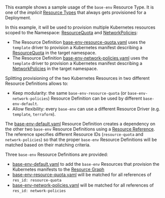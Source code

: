 This example shows a sample usage of the `base-env` Resource Type. It is one of the _implicit_ [Resource Types](https://developer.humanitec.com/platform-orchestrator/reference/resource-types/) that always gets provisioned for a Deployment.

In this example, it will be used to provision multiple Kubernetes resources scoped to the Namespace: [ResourceQuota](https://kubernetes.io/docs/concepts/policy/resource-quotas/) and [NetworkPolicies](https://kubernetes.io/docs/concepts/services-networking/network-policies/):

- The Resource Definition [base-env-resource-quota.yaml](./base-env-resource-quota.yaml) uses the `template` driver to provision a Kubernetes manifest describing a [ResourceQuota](https://kubernetes.io/docs/concepts/policy/resource-quotas/) in the target namespace.
- The Resource Definition [base-env-network-policies.yaml](./base-env-network-policies.yaml) uses the `template` driver to provision a Kubernetes manifest describing a [NetworkPolicies](https://kubernetes.io/docs/concepts/services-networking/network-policies/) in the target namespace.

Splitting provisioning of the two Kubernetes Resources in two different Resource Definitions allows to:

- Keep modularity: the same `base-env-resource-quota` (or `base-env-network-policies`) Resource Definition can be used by different `base-env-default`.
- Allow flexibility: every `base-env` can use a different Resource Driver (e.g. `template`, `terraform`).

The [base-env-default.yaml](./base-env-default.yaml) Resource Definition creates a dependency on the other two `base-env` Resource Definitions using a [Resource Reference](https://developer.humanitec.com/platform-orchestrator/resources/resource-graph/#resource-references). The reference specifies different Resource IDs (`resource-quota` and `network-policies`) so that the proper `base-env` Resource Definitions will be matched based on their matching criteria.

Three `base-env` Resource Definitions are provided:

- [base-env-default.yaml](./base-env-default.yaml) to add the `base-env` Resources that provision the Kubernetes manifests to the [Resource Graph](https://developer.humanitec.com/platform-orchestrator/resources/resource-graph/)
- [base-env-resource-quota.yaml](./base-env-resource-quota.yaml) will be matched for all references of `res_id: resource-quota`
- [base-env-network-policies.yaml](./base-env-network-policies.yaml) will be matched for all references of `res_id: network-policies`
